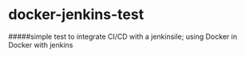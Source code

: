 # docker-jenkins-test
#####simple test to integrate CI/CD with a jenkinsile; using Docker in Docker with jenkins
